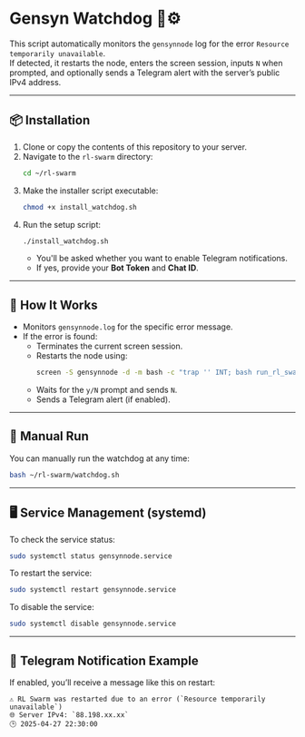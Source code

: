 # Gensyn Watchdog 🧠⚙️

This script automatically monitors the `gensynnode` log for the error `Resource temporarily unavailable`.  
If detected, it restarts the node, enters the screen session, inputs `N` when prompted, and optionally sends a Telegram alert with the server’s public IPv4 address.

---

## 📦 Installation

1. Clone or copy the contents of this repository to your server.
2. Navigate to the `rl-swarm` directory:
   ```bash
   cd ~/rl-swarm
   ```
3. Make the installer script executable:
   ```bash
   chmod +x install_watchdog.sh
   ```
4. Run the setup script:
   ```bash
   ./install_watchdog.sh
   ```
   - You'll be asked whether you want to enable Telegram notifications.
   - If yes, provide your **Bot Token** and **Chat ID**.

---

## 🔧 How It Works

- Monitors `gensynnode.log` for the specific error message.
- If the error is found:
  - Terminates the current screen session.
  - Restarts the node using:
    ```bash
    screen -S gensynnode -d -m bash -c "trap '' INT; bash run_rl_swarm.sh | tee gensynnode.log"
    ```
  - Waits for the `y/N` prompt and sends `N`.
  - Sends a Telegram alert (if enabled).

---

## 🧪 Manual Run

You can manually run the watchdog at any time:
```bash
bash ~/rl-swarm/watchdog.sh
```

---

## 🖥️ Service Management (systemd)

To check the service status:
```bash
sudo systemctl status gensynnode.service
```

To restart the service:
```bash
sudo systemctl restart gensynnode.service
```

To disable the service:
```bash
sudo systemctl disable gensynnode.service
```

---

## 💬 Telegram Notification Example

If enabled, you’ll receive a message like this on restart:

```
⚠️ RL Swarm was restarted due to an error (`Resource temporarily unavailable`)
🌐 Server IPv4: `88.198.xx.xx`
🕒 2025-04-27 22:30:00
```

